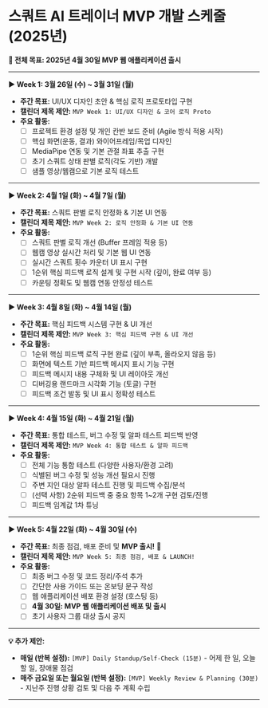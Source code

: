 # 스쿼트 AI 트레이너 MVP 개발 스케줄 (2025년)

**📌 전체 목표: 2025년 4월 30일 MVP 웹 애플리케이션 출시**

---

**▶️ Week 1: 3월 26일 (수) ~ 3월 31일 (월)**
* **주간 목표:** UI/UX 디자인 초안 & 핵심 로직 프로토타입 구현
* **캘린더 제목 제안:** `MVP Week 1: UI/UX 디자인 & 코어 로직 Proto`
* **주요 활동:**
    * [ ] 프로젝트 환경 설정 및 개인 칸반 보드 준비 (Agile 방식 적용 시작)
    * [ ] 핵심 화면(운동, 결과) 와이어프레임/목업 디자인
    * [ ] MediaPipe 연동 및 기본 관절 좌표 추출 구현
    * [ ] 초기 스쿼트 상태 판별 로직(각도 기반) 개발
    * [ ] 샘플 영상/웹캠으로 기본 로직 테스트

---

**▶️ Week 2: 4월 1일 (화) ~ 4월 7일 (월)**
* **주간 목표:** 스쿼트 판별 로직 안정화 & 기본 UI 연동
* **캘린더 제목 제안:** `MVP Week 2: 로직 안정화 & 기본 UI 연동`
* **주요 활동:**
    * [ ] 스쿼트 판별 로직 개선 (Buffer 프레임 적용 등)
    * [ ] 웹캠 영상 실시간 처리 및 기본 웹 UI 연동
    * [ ] 실시간 스쿼트 횟수 카운터 UI 표시 구현
    * [ ] 1순위 핵심 피드백 로직 설계 및 구현 시작 (깊이, 완료 여부 등)
    * [ ] 카운팅 정확도 및 웹캠 연동 안정성 테스트

---

**▶️ Week 3: 4월 8일 (화) ~ 4월 14일 (월)**
* **주간 목표:** 핵심 피드백 시스템 구현 & UI 개선
* **캘린더 제목 제안:** `MVP Week 3: 핵심 피드백 구현 & UI 개선`
* **주요 활동:**
    * [ ] 1순위 핵심 피드백 로직 구현 완료 (깊이 부족, 올라오지 않음 등)
    * [ ] 화면에 텍스트 기반 피드백 메시지 표시 기능 구현
    * [ ] 피드백 메시지 내용 구체화 및 UI 레이아웃 개선
    * [ ] 디버깅용 랜드마크 시각화 기능 (토글) 구현
    * [ ] 피드백 조건 발동 및 UI 표시 정확성 테스트

---

**▶️ Week 4: 4월 15일 (화) ~ 4월 21일 (월)**
* **주간 목표:** 통합 테스트, 버그 수정 및 알파 테스트 피드백 반영
* **캘린더 제목 제안:** `MVP Week 4: 통합 테스트 & 알파 피드백`
* **주요 활동:**
    * [ ] 전체 기능 통합 테스트 (다양한 사용자/환경 고려)
    * [ ] 식별된 버그 수정 및 성능 개선 필요시 진행
    * [ ] 주변 지인 대상 알파 테스트 진행 및 피드백 수집/분석
    * [ ] (선택 사항) 2순위 피드백 중 중요 항목 1~2개 구현 검토/진행
    * [ ] 피드백 임계값 1차 튜닝

---

**▶️ Week 5: 4월 22일 (화) ~ 4월 30일 (수)**
* **주간 목표:** 최종 점검, 배포 준비 및 **MVP 출시!** 🚀
* **캘린더 제목 제안:** `MVP Week 5: 최종 점검, 배포 & LAUNCH!`
* **주요 활동:**
    * [ ] 최종 버그 수정 및 코드 정리/주석 추가
    * [ ] 간단한 사용 가이드 또는 온보딩 문구 작성
    * [ ] 웹 애플리케이션 배포 환경 설정 (호스팅 등)
    * [ ] **4월 30일: MVP 웹 애플리케이션 배포 및 출시**
    * [ ] 초기 사용자 그룹 대상 출시 공지

---

**💡 추가 제안:**

* **매일 (반복 설정):** `[MVP] Daily Standup/Self-Check (15분)` - 어제 한 일, 오늘 할 일, 장애물 점검
* **매주 금요일 또는 월요일 (반복 설정):** `[MVP] Weekly Review & Planning (30분)` - 지난주 진행 상황 검토 및 다음 주 계획 수립

---